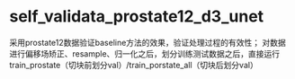 # self_validata_prostate12_d3_unet
采用prostate12数据验证baseline方法的效果，验证处理过程的有效性；
对数据进行偏移场矫正、resample、归一化之后，划分训练测试数据之后，直接运行train_prostate（切块前划分val）/train_porstate_all（切块后划分val）
